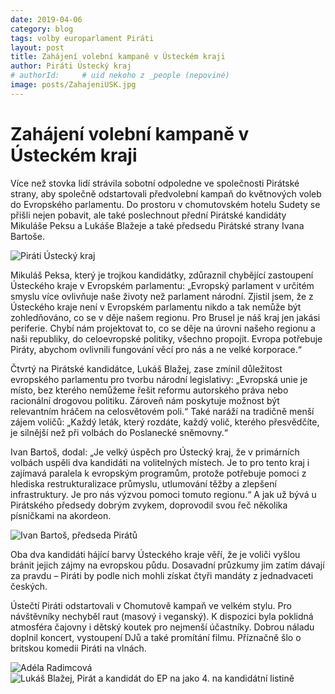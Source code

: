 ```yaml
---
date: 2019-04-06
category: blog
tags: volby europarlament Piráti
layout: post
title: Zahájení volební kampaně v Ústeckém kraji
author: Piráti Ústecký kraj
# authorId:     # uid nekoho z _people (nepoviné)
image: posts/ZahajeniUSK.jpg
---
```


         
# Zahájení volební kampaně v Ústeckém kraji
Více než stovka lidí strávila sobotní odpoledne ve společnosti Pirátské strany, aby společně odstartovali předvolební kampaň do květnových voleb do Evropského parlamentu. Do prostoru v chomutovském hotelu Sudety se přišli nejen pobavit, ale také poslechnout přední Pirátské kandidáty Mikuláše Peksu a Lukáše Blažeje a také předsedu Pirátské strany Ivana Bartoše.

![Piráti Ústecký kraj](https://ustecky.pirati.cz/assets/img/posts/USK1.jpg)

Mikuláš Peksa, který je trojkou kandidátky, zdůraznil chybějící zastoupení Ústeckého kraje v Evropském parlamentu: „Evropský parlament v určitém smyslu více ovlivňuje naše životy než parlament národní. Zjistil jsem, že z Ústeckého kraje není v Evropském parlamentu nikdo a tak nemůže být zohledňováno, co se v děje našem regionu. Pro Brusel je náš kraj jen jakási periferie. Chybí nám projektovat to, co se děje na úrovni našeho regionu a naši republiky, do celoevropské politiky, všechno propojit. Evropa potřebuje Piráty, abychom ovlivnili fungování věcí pro nás a ne velké korporace.“

Čtvrtý na Pirátské kandidátce, Lukáš Blažej, zase zmínil důležitost evropského parlamentu pro tvorbu národní legislativy: „Evropská unie je místo, bez kterého nemůžeme řešit reformu autorského práva nebo racionální drogovou politiku. Zároveň nám poskytuje možnost být relevantním hráčem na celosvětovém poli.“ Také naráží na tradičně menší zájem voličů: „Každý leták, který rozdáte, každý volič, kterého přesvědčíte, je silnější než při volbách do Poslanecké sněmovny.“
 
Ivan Bartoš, dodal: „Je velký úspěch pro Ústecký kraj, že v primárních volbách uspěli dva kandidáti na volitelných místech. Je to pro tento kraj i zajímavá paralela k evropským programům, protože potřebuje pomoci z hlediska restrukturalizace průmyslu, utlumování těžby a zlepšení infrastruktury. Je pro nás výzvou pomoci tomuto regionu.“ A jak už bývá u Pirátského předsedy dobrým zvykem, doprovodil svou řeč několika písničkami na akordeon.

![Ivan Bartoš, předseda Pirátů](https://ustecky.pirati.cz/assets/img/posts/IvanBartos1.jpg)

Oba dva kandidáti hájící barvy Ústeckého kraje věří, že je voliči vyšlou bránit jejich zájmy na evropskou půdu. Dosavadní průzkumy jim zatím dávají za pravdu – Piráti by podle nich mohli získat čtyři mandáty z jednadvaceti českých.

Ústečtí Piráti odstartovali v Chomutově kampaň ve velkém stylu. Pro návštěvníky nechyběl raut (masový i veganský). K dispozici byla poklidná atmosféra čajovny i dětský koutek pro nejmenší účastníky. Dobrou náladu doplnil koncert, vystoupení DJů a také promítání filmu. Příznačně šlo o britskou komedii Piráti na vlnách.

![Adéla Radimcová](https://ustecky.pirati.cz/assets/img/posts/Adela.jpg)
![Lukáš Blažej, Pirát a kandidát do EP na jako 4. na kandidátní listině](https://ustecky.pirati.cz/assets/img/posts/LukasBlazej1.jpg) 

